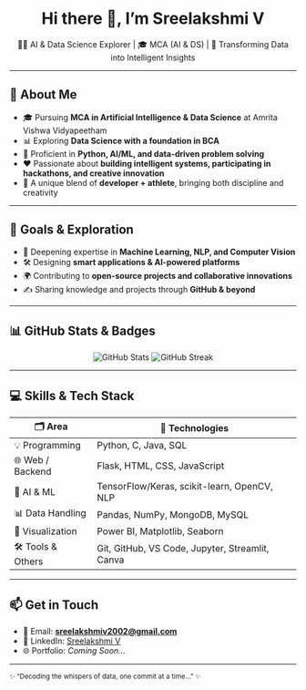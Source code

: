 <!-- Header / Hero --> 
<h1 align="center">Hi there 👋, I’m Sreelakshmi V</h1>
<p align="center">
  👩‍💻 AI & Data Science Explorer | 🎓 MCA (AI & DS)  | 🧠 Transforming Data into Intelligent Insights
</p>

---

## 👀 About Me

- 🎓 Pursuing **MCA in Artificial Intelligence & Data Science** at Amrita Vishwa Vidyapeetham  
- 📊 Exploring **Data Science with a foundation in BCA**  
- 🐍 Proficient in **Python, AI/ML, and data-driven problem solving**  
- ❤️ Passionate about **building intelligent systems, participating in hackathons, and creative innovation**  
- 🏐 A unique blend of **developer + athlete**, bringing both discipline and creativity  

---

## 🎯 Goals & Exploration

- 🤖 Deepening expertise in **Machine Learning, NLP, and Computer Vision**  
- 🛠️ Designing **smart applications & AI-powered platforms**  
- 🌍 Contributing to **open-source projects and collaborative innovations**  
- ✍️ Sharing knowledge and projects through **GitHub & beyond**  

---

## 📊 GitHub Stats & Badges

<p align="center">
  <img src="https://github-readme-stats.vercel.app/api?username=sreelakshmiv&show_icons=true&theme=dark&locale=en" alt="GitHub Stats" />
  <img src="https://github-readme-streak-stats.herokuapp.com/?user=sreelakshmiv&theme=dark" alt="GitHub Streak" />
</p>


---

## 💻 Skills & Tech Stack

| 🗂️ Area             | 🚀 Technologies |
|----------------------|-----------------|
| 💡 Programming       | Python, C, Java, SQL |
| 🌐 Web / Backend     | Flask, HTML, CSS, JavaScript |
| 🤖 AI & ML           | TensorFlow/Keras, scikit-learn, OpenCV, NLP |
| 📊 Data Handling     | Pandas, NumPy, MongoDB, MySQL |
| 🎨 Visualization     | Power BI, Matplotlib, Seaborn |
| 🛠️ Tools & Others    | Git, GitHub, VS Code, Jupyter, Streamlit, Canva |

---

## 📫 Get in Touch

- 📧 Email: **sreelakshmiv2002@gmail.com**  
- 💼 LinkedIn: [Sreelakshmi V](https://www.linkedin.com/in/sreelakshmi-v-)  
- 🌐 Portfolio: *Coming Soon...*  

---

<sub>✨ “Decoding the whispers of data, one commit at a time…” ✨</sub>
